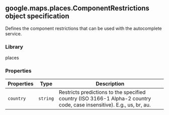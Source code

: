 <h2 id="ComponentRestrictions">
google.maps.places.ComponentRestrictions
object specification
</h2><p>Defines the component restrictions that can be used with the autocomplete service.</p><h3 id="devsite_header_278">Library</h3><p>places</p><h3 id="devsite_header_279">Properties</h3><table summary="interface ComponentRestrictions - Properties" width="100%">
<thead>
<tr><th>Properties</th>
<th>Type</th>
<th>Description</th>
</tr></thead>
<tbody>
<tr>
<td><code>country</code></td>
<td><code>string</code></td>
<td>Restricts predictions to the specified country (ISO 3166-1 Alpha-2 country code, case insensitive). E.g., us, br, au.</td>
</tr>
</tbody>
</table>